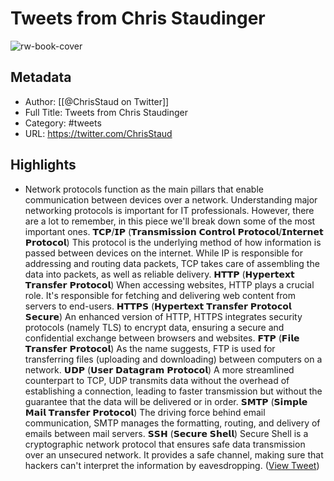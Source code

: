 # Tweets from Chris Staudinger

![rw-book-cover](https://pbs.twimg.com/profile_images/1573897372408901637/Q8g6SXFM.jpg)

## Metadata
- Author: [[@ChrisStaud on Twitter]]
- Full Title: Tweets from Chris Staudinger
- Category: #tweets
- URL: https://twitter.com/ChrisStaud

## Highlights
- Network protocols function as the main pillars that enable communication between devices over a network.
  Understanding major networking protocols is important for IT professionals.
  However, there are a lot to remember, in this piece we'll break down some of the most important ones.
  𝗧𝗖𝗣/𝗜𝗣 (𝗧𝗿𝗮𝗻𝘀𝗺𝗶𝘀𝘀𝗶𝗼𝗻 𝗖𝗼𝗻𝘁𝗿𝗼𝗹 𝗣𝗿𝗼𝘁𝗼𝗰𝗼𝗹/𝗜𝗻𝘁𝗲𝗿𝗻𝗲𝘁 𝗣𝗿𝗼𝘁𝗼𝗰𝗼𝗹)
  This protocol is the underlying method of how information is passed between devices on the internet. While IP is responsible for addressing and routing data packets, TCP takes care of assembling the data into packets, as well as reliable delivery.
  𝗛𝗧𝗧𝗣 (𝗛𝘆𝗽𝗲𝗿𝘁𝗲𝘅𝘁 𝗧𝗿𝗮𝗻𝘀𝗳𝗲𝗿 𝗣𝗿𝗼𝘁𝗼𝗰𝗼𝗹)
  When accessing websites, HTTP plays a crucial role. It's responsible for fetching and delivering web content from servers to end-users.
  𝗛𝗧𝗧𝗣𝗦 (𝗛𝘆𝗽𝗲𝗿𝘁𝗲𝘅𝘁 𝗧𝗿𝗮𝗻𝘀𝗳𝗲𝗿 𝗣𝗿𝗼𝘁𝗼𝗰𝗼𝗹 𝗦𝗲𝗰𝘂𝗿𝗲)
  An enhanced version of HTTP, HTTPS integrates security protocols (namely TLS) to encrypt data, ensuring a secure and confidential exchange between browsers and websites.
  𝗙𝗧𝗣 (𝗙𝗶𝗹𝗲 𝗧𝗿𝗮𝗻𝘀𝗳𝗲𝗿 𝗣𝗿𝗼𝘁𝗼𝗰𝗼𝗹)
  As the name suggests, FTP is used for transferring files (uploading and downloading) between computers on a network.
  𝗨𝗗𝗣 (𝗨𝘀𝗲𝗿 𝗗𝗮𝘁𝗮𝗴𝗿𝗮𝗺 𝗣𝗿𝗼𝘁𝗼𝗰𝗼𝗹)
  A more streamlined counterpart to TCP, UDP transmits data without the overhead of establishing a connection, leading to faster transmission but without the guarantee that the data will be delivered or in order.
  𝗦𝗠𝗧𝗣 (𝗦𝗶𝗺𝗽𝗹𝗲 𝗠𝗮𝗶𝗹 𝗧𝗿𝗮𝗻𝘀𝗳𝗲𝗿 𝗣𝗿𝗼𝘁𝗼𝗰𝗼𝗹)
  The driving force behind email communication, SMTP manages the formatting, routing, and delivery of emails between mail servers.
  𝗦𝗦𝗛 (𝗦𝗲𝗰𝘂𝗿𝗲 𝗦𝗵𝗲𝗹𝗹)
  Secure Shell is a cryptographic network protocol that ensures safe data transmission over an unsecured network. It provides a safe channel, making sure that hackers can't interpret the information by eavesdropping. ([View Tweet](https://twitter.com/ChrisStaud/status/1708477989086978371))

